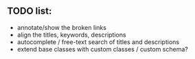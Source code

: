 
## TODO list:

  * annotate/show the broken links
  * align the titles, keywords, descriptions
  * autocomplete / free-text search of titles and descriptions
  * extend base classes with custom classes / custom schema?
  
